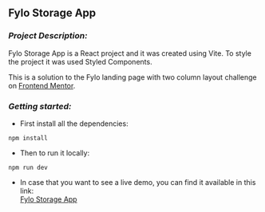 ## **Fylo Storage App**

### *Project Description:*
Fylo Storage App is a React project and it was created using Vite. To style the project it was used Styled Components.

This is a solution to the Fylo landing page with two column layout challenge on [Frontend Mentor](https://www.frontendmentor.io/challenges/fylo-landing-page-with-two-column-layout-5ca5ef041e82137ec91a50f5).

### *Getting started:* 
  - First install all the dependencies:
  ```
  npm install
  ```
  - Then to run it locally:
  ```
  npm run dev
  ```
  - In case that you want to see a live demo, you can find it available in this link:  
    [Fylo Storage App](https://fylo-storage-app.vercel.app)
